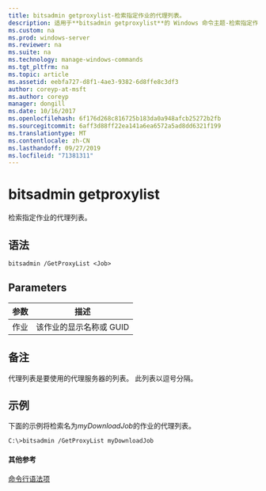 ```yaml
---
title: bitsadmin getproxylist-检索指定作业的代理列表。
description: 适用于**bitsadmin getproxylist**的 Windows 命令主题-检索指定作业的代理列表。
ms.custom: na
ms.prod: windows-server
ms.reviewer: na
ms.suite: na
ms.technology: manage-windows-commands
ms.tgt_pltfrm: na
ms.topic: article
ms.assetid: eebfa727-d8f1-4ae3-9382-6d8ffe8c3df3
author: coreyp-at-msft
ms.author: coreyp
manager: dongill
ms.date: 10/16/2017
ms.openlocfilehash: 6f176d268c816725b183da0a948afcb25272b2fb
ms.sourcegitcommit: 6aff3d88ff22ea141a6ea6572a5ad8dd6321f199
ms.translationtype: MT
ms.contentlocale: zh-CN
ms.lasthandoff: 09/27/2019
ms.locfileid: "71381311"
---
```

# <a name="bitsadmin-getproxylist"></a>bitsadmin getproxylist

检索指定作业的代理列表。

## <a name="syntax"></a>语法

```
bitsadmin /GetProxyList <Job>
```

## <a name="parameters"></a>Parameters

|参数|描述|
|---------|-----------|
|作业|该作业的显示名称或 GUID|

## <a name="remarks"></a>备注

代理列表是要使用的代理服务器的列表。 此列表以逗号分隔。

## <a name="BKMK_examples"></a>示例

下面的示例将检索名为*myDownloadJob*的作业的代理列表。
```
C:\>bitsadmin /GetProxyList myDownloadJob
```

#### <a name="additional-references"></a>其他参考

[命令行语法项](command-line-syntax-key.md)